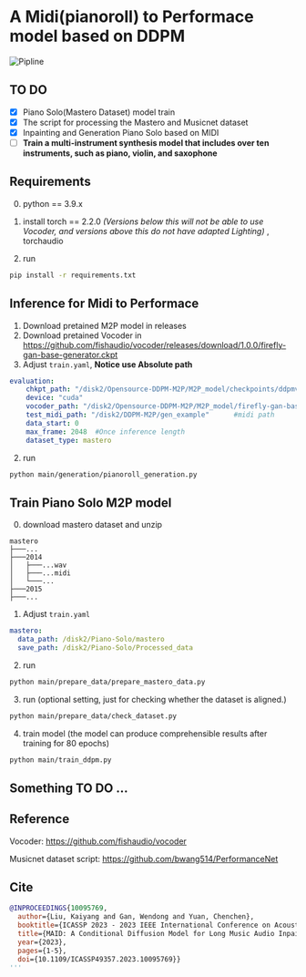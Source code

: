# A Midi(pianoroll) to Performace model based on DDPM
![](imgs/generation_example.png "Pipline")
## TO DO
- [x] Piano Solo(Mastero Dataset) model train
- [x] The script for processing the Mastero and Musicnet dataset
- [x] Inpainting and Generation Piano Solo based on MIDI
- [ ] **Train a multi-instrument synthesis model that includes over ten instruments, such as piano, violin, and saxophone** 

## Requirements
0. python == 3.9.x
1. install torch == 2.2.0 *(Versions below this will not be able to use Vocoder, and versions above this do not have adapted Lighting)* , torchaudio

2. run
```bash
pip install -r requirements.txt
```
## Inference for Midi to Performace
1. Download pretained M2P model in releases
2. Download pretained Vocoder in https://github.com/fishaudio/vocoder/releases/download/1.0.0/firefly-gan-base-generator.ckpt
3. Adjust `train.yaml`, 
**Notice use Absolute path**
```yaml
evaluation:
    chkpt_path: "/disk2/Opensource-DDPM-M2P/M2P_model/checkpoints/ddpmv2-2048-512-2048-2res-epoch=227-loss=0.0271.ckpt"  #M2P model path
    device: "cuda"
    vocoder_path: "/disk2/Opensource-DDPM-M2P/M2P_model/firefly-gan-base-generator.ckpt"      #Vocoder path
    test_midi_path: "/disk2/DDPM-M2P/gen_example"      #midi path
    data_start: 0
    max_frame: 2048  #Once inference length
    dataset_type: mastero  
```

2. run
```bash
python main/generation/pianoroll_generation.py 
```

## Train Piano Solo M2P model
0. download mastero dataset and unzip
```
mastero
├───...
├───2014
│   ├───...wav
│   ├───...midi
│   └───...
├───2015
├───...
```
1. Adjust `train.yaml`

```yaml
mastero:
  data_path: /disk2/Piano-Solo/mastero    
  save_path: /disk2/Piano-Solo/Processed_data  
```

2. run
```bash
python main/prepare_data/prepare_mastero_data.py 
```
3. run (optional setting, just for checking whether the dataset is aligned.)
```bash
python main/prepare_data/check_dataset.py 
```
4. train model (the model can produce comprehensible results after training for 80 epochs)
```bash
python main/train_ddpm.py 
```

## Something TO DO ...

## Reference
Vocoder: https://github.com/fishaudio/vocoder 

Musicnet dataset script: https://github.com/bwang514/PerformanceNet
## Cite
```bibtex
@INPROCEEDINGS{10095769,
  author={Liu, Kaiyang and Gan, Wendong and Yuan, Chenchen},
  booktitle={ICASSP 2023 - 2023 IEEE International Conference on Acoustics, Speech and Signal Processing (ICASSP)}, 
  title={MAID: A Conditional Diffusion Model for Long Music Audio Inpainting}, 
  year={2023},
  pages={1-5},
  doi={10.1109/ICASSP49357.2023.10095769}}
'''

